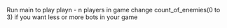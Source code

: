 Run main to play
playn - n players in game
change count_of_enemies(0 to 3) if you want less or more bots in your game
